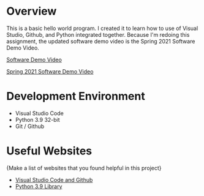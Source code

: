 # Overview

This is a basic hello world program. I created it to learn how to use of Visual Studio, Github, and Python integrated together. Because I'm redoing this assignment, the updated software demo video is the Spring 2021 Software Demo Video.

[Software Demo Video](https://youtu.be/h76JWggyjqAh)

[Spring 2021 Software Demo Video]()
# Development Environment

* Visual Studio Code
* Python 3.9 32-bit
* Git / Github

# Useful Websites

{Make a list of websites that you found helpful in this project}
* [Visual Studio Code and Github](https://code.visualstudio.com/docs/editor/versioncontrol)
* [Python 3.9 Library](https://docs.python.org/3.9/library/index.htmlhttp://url.link.goes.here)